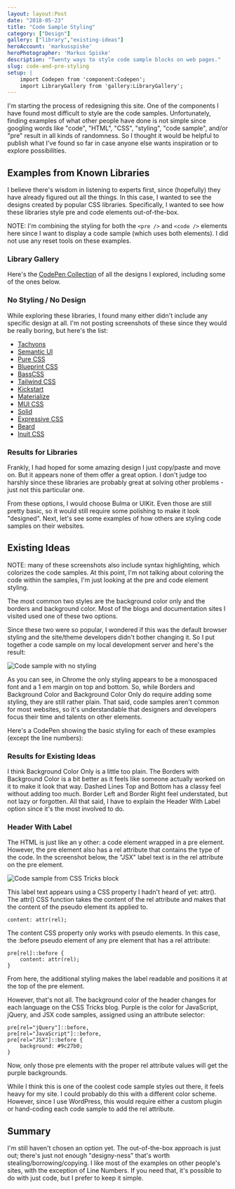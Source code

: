 ```yaml
---
layout: layout:Post
date: "2018-05-23"
title: "Code Sample Styling"
category: ["Design"]
gallery: ["library","existing-ideas"]
heroAccount: 'markusspiske'
heroPhotographer: 'Markus Spiske'
description: "Twenty ways to style code sample blocks on web pages."
slug: code-and-pre-styling
setup: |
    import Codepen from 'component:Codepen';
    import LibraryGallery from 'gallery:LibraryGallery';
---
```


I'm starting the process of redesigning this site. One of the components I have found most difficult to style are the code samples. Unfortunately, finding examples of what other people have done is not simple since googling words like "code", "HTML", "CSS", "styling", "code sample", and/or "pre" result in all kinds of randomness. So I thought it would be helpful to publish what I've found so far in case anyone else wants inspiration or to explore possibilities.

## Examples from Known Libraries

I believe there's wisdom in listening to experts first, since (hopefully) they have already figured out all the things. In this case, I wanted to see the designs created by popular CSS libraries. Specifically, I wanted to see how these libraries style pre and code elements out-of-the-box.

NOTE: I'm combining the styling for both the `<pre />` and `<code />` elements here since I want to display a code sample (which uses both elements). I did not use any reset tools on these examples.

### Library Gallery

<LibraryGallery />

Here's the [CodePen Collection](https://codepen.io/collection/nxqYdx/) of all the designs I explored, including some of the ones below.

### No Styling / No Design

While exploring these libraries, I found many either didn't include any specific design at all. I'm not posting screenshots of these since they would be really boring, but here's the list:

* [Tachyons](https://tachyons.io)
* [Semantic UI](https://semantic-ui.com)
* [Pure CSS](https://purecss.io)
* [Blueprint CSS](https://blueprintcss.io)
* [BassCSS](http://basscss.com)
* [Tailwind CSS](https://tailwindcss.com)
* [Kickstart](http://getkickstart.com)
* [Materialize](https://materializecss.com)
* [MUI CSS](https://www.muicss.com)
* [Solid](https://solid.buzzfeed.com)
* [Expressive CSS](http://johnpolacek.github.io/expressive-css/)
* [Beard](http://buildwithbeard.com)
* [Inuit CSS](https://github.com/inuitcss/inuitcss)

### Results for Libraries

Frankly, I had hoped for some amazing design I just copy/paste and move on. But it appears none of them offer a great option. I don't judge too harshly since these libraries are probably great at solving other problems - just not this particular one.

From these options, I would choose Bulma or UIKit. Even those are still pretty basic, so it would still require some polishing to make it look "designed". Next, let's see some examples of how others are styling code samples on their websites.

## Existing Ideas

NOTE: many of these screenshots also include syntax highlighting, which colorizes the code samples. At this point, I'm not talking about coloring the code within the samples, I'm just looking at the pre and code element styling.

<!-- <Gallery folder="existing-ideas" /> -->

The most common two styles are the background color only and the borders and background color. Most of the blogs and documentation sites I visited used one of these two options.

Since these two were so popular, I wondered if this was the default browser styling and the site/theme developers didn't bother changing it. So I put together a code sample on my local development server and here's the result:

![Code sample with no styling](/post/code-and-pre-styling/code-sample-with-no-styling.png "Code sample with no styling")

As you can see, in Chrome the only styling appears to be a monospaced font and a 1 em margin on top and bottom. So, while Borders and Background Color and Background Color Only do require adding some styling, they are still rather plain. That said, code samples aren't common for most websites, so it's understandable that designers and developers focus their time and talents on other elements.

Here's a CodePen showing the basic styling for each of these examples (except the line numbers):

<Codepen height="600px" id="bMMKrb" title="Styling Code Samples" />

### Results for Existing Ideas

I think Background Color Only is a little too plain. The Borders with Background Color is a bit better as it feels like someone actually worked on it to make it look that way. Dashed Lines Top and Bottom has a classy feel without adding too much. Border Left and Border Right feel understated, but not lazy or forgotten. All that said, I have to explain the Header With Label option since it's the most involved to do.

### Header With Label

The HTML is just like an y other: a code element wrapped in a pre element. However, the pre element also has a rel attribute that contains the type of the code. In the screenshot below, the "JSX" label text is in the rel attribute on the pre element.

![](/post/code-and-pre-styling/code-sample-css-tricks-jsx.png "Code sample from CSS Tricks block")

This label text appears using a CSS property I hadn't heard of yet: attr(). The attr() CSS function takes the content of the rel attribute and makes that the content of the pseudo element its applied to.

```astro
content: attr(rel);
```

The content CSS property only works with pseudo elements. In this case, the :before pseudo element of any pre element that has a rel attribute:

```astro
pre[rel]::before {
    content: attr(rel);
}
```

From here, the additional styling makes the label readable and positions it at the top of the pre element.

However, that's not all. The background color of the header changes for each language on the CSS Tricks blog. Purple is the color for JavaScript, jQuery, and JSX code samples, assigned using an attribute selector:

```astro
pre[rel="jQuery"]::before,
pre[rel="JavaScript"]::before,
pre[rel="JSX"]::before {
    background: #9c27b0;
}
```

Now, only those pre elements with the proper rel attribute values will get the purple backgrounds.

While I think this is one of the coolest code sample styles out there, it feels heavy for my site. I could probably do this with a different color scheme. However, since I use WordPress, this would require either a custom plugin or hand-coding each code sample to add the rel attribute.

## Summary

I'm still haven't chosen an option yet. The out-of-the-box approach is just out; there's just not enough "designy-ness" that's worth stealing/borrowing/copying. I like most of the examples on other people's sites, with the exception of Line Numbers. If you need that, it's possible to do with just code, but I prefer to keep it simple.
